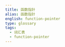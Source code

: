 ```yaml
---
title: 函数指针
alias: 函数指针
english: function-pointer
type: glossary
tags:
  - 词汇表
  - function-pointer
---
```

